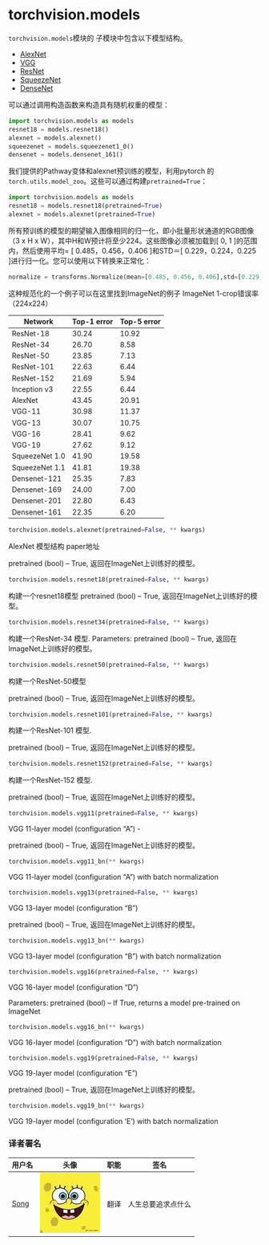 

# torchvision.models

`torchvision.models`模块的 子模块中包含以下模型结构。

*   [AlexNet](https://arxiv.org/abs/1404.5997)
*   [VGG](https://arxiv.org/abs/1409.1556)
*   [ResNet](https://arxiv.org/abs/1512.03385)
*   [SqueezeNet](https://arxiv.org/abs/1602.07360)
*   [DenseNet](https://arxiv.org/abs/1608.06993)

可以通过调用构造函数来构造具有随机权重的模型：

```py
import torchvision.models as models
resnet18 = models.resnet18()
alexnet = models.alexnet()
squeezenet = models.squeezenet1_0()
densenet = models.densenet_161()
```

我们提供的Pathway变体和alexnet预训练的模型，利用pytorch 的`torch.utils.model_zoo`。这些可以通过构建`pretrained=True`：

```py
import torchvision.models as models
resnet18 = models.resnet18(pretrained=True)
alexnet = models.alexnet(pretrained=True)
```

所有预训练的模型的期望输入图像相同的归一化，即小批量形状通道的RGB图像（3 x H x W），其中H和W预计将至少224。这些图像必须被加载到[ 0, 1 ]的范围内，然后使用平均= [ 0.485，0.456，0.406 ]和STD＝[ 0.229，0.224，0.225 ]进行归一化。您可以使用以下转换来正常化：

```py
normalize = transforms.Normalize(mean=[0.485, 0.456, 0.406],std=[0.229, 0.224, 0.225])
```

这种规范化的一个例子可以在这里找到ImageNet的例子 ImageNet 1-crop错误率（224x224）

| Network | Top-1 error | Top-5 error |
| --- | --- | --- |
| ResNet-18 | 30.24 | 10.92 |
| ResNet-34 | 26.70 | 8.58 |
| ResNet-50 | 23.85 | 7.13 |
| ResNet-101 | 22.63 | 6.44 |
| ResNet-152 | 21.69 | 5.94 |
| Inception v3 | 22.55 | 6.44 |
| AlexNet | 43.45 | 20.91 |
| VGG-11 | 30.98 | 11.37 |
| VGG-13 | 30.07 | 10.75 |
| VGG-16 | 28.41 | 9.62 |
| VGG-19 | 27.62 | 9.12 |
| SqueezeNet 1.0 | 41.90 | 19.58 |
| SqueezeNet 1.1 | 41.81 | 19.38 |
| Densenet-121 | 25.35 | 7.83 |
| Densenet-169 | 24.00 | 7.00 |
| Densenet-201 | 22.80 | 6.43 |
| Densenet-161 | 22.35 | 6.20 |

```py
torchvision.models.alexnet(pretrained=False, ** kwargs)
```

AlexNet 模型结构 paper地址

pretrained (bool) – True, 返回在ImageNet上训练好的模型。

```py
torchvision.models.resnet18(pretrained=False, ** kwargs)
```

构建一个resnet18模型 pretrained (bool) – True, 返回在ImageNet上训练好的模型。

```py
torchvision.models.resnet34(pretrained=False, ** kwargs)
```

构建一个ResNet-34 模型. Parameters: pretrained (bool) – True, 返回在ImageNet上训练好的模型。

```py
torchvision.models.resnet50(pretrained=False, ** kwargs)
```

构建一个ResNet-50模型

pretrained (bool) – True, 返回在ImageNet上训练好的模型。

```py
torchvision.models.resnet101(pretrained=False, ** kwargs)
```

构建一个ResNet-101 模型.

pretrained (bool) – True, 返回在ImageNet上训练好的模型。

```py
torchvision.models.resnet152(pretrained=False, ** kwargs)
```

构建一个ResNet-152 模型.

pretrained (bool) – True, 返回在ImageNet上训练好的模型。

```py
torchvision.models.vgg11(pretrained=False, ** kwargs)
```

VGG 11-layer model (configuration “A”) -

pretrained (bool) – True, 返回在ImageNet上训练好的模型。

```py
torchvision.models.vgg11_bn(** kwargs)
```

VGG 11-layer model (configuration “A”) with batch normalization

```py
torchvision.models.vgg13(pretrained=False, ** kwargs)
```

VGG 13-layer model (configuration “B”)

pretrained (bool) – True, 返回在ImageNet上训练好的模型。

```py
torchvision.models.vgg13_bn(** kwargs)
```

VGG 13-layer model (configuration “B”) with batch normalization

```py
torchvision.models.vgg16(pretrained=False, ** kwargs)
```

VGG 16-layer model (configuration “D”)

Parameters: pretrained (bool) – If True, returns a model pre-trained on ImageNet

```py
torchvision.models.vgg16_bn(** kwargs)
```

VGG 16-layer model (configuration “D”) with batch normalization

```py
torchvision.models.vgg19(pretrained=False, ** kwargs)
```

VGG 19-layer model (configuration “E”)

pretrained (bool) – True, 返回在ImageNet上训练好的模型。

```py
torchvision.models.vgg19_bn(** kwargs)
```

VGG 19-layer model (configuration ‘E’) with batch normalization

### 译者署名

| 用户名 | 头像 | 职能 | 签名 |
| --- | --- | --- | --- |
| [Song](https://ptorch.com) | ![](img/2018033000352689884.jpeg) | 翻译 | 人生总要追求点什么 |

